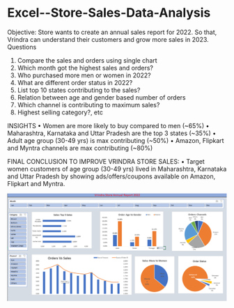 # Excel--Store-Sales-Data-Analysis
Objective:
Store wants to create an annual sales report for 2022. So that, Vrindra can understand their customers and grow more sales in 2023.
Questions
1.	Compare the sales and orders using single chart
2.	Which month got the highest sales and orders?
3.	Who purchased more men or women in 2022?
4.	What are different order status in 2022?
5.	List top 10 states contributing to the sales?
6.	Relation between age and gender based number of orders
7.	Which channel is contributing to maximum sales?
8.	Highest selling category?, etc

INSIGHTS
•	Women are more likely to buy compared to men (~65%)
•	Maharashtra, Karnataka and Uttar Pradesh are the top 3 states (~35%)
•	Adult age group (30-49 yrs) is max contributing (~50%)
•	Amazon, Flipkart and Myntra channels are max contributing (~80%)

FINAL CONCLUSION TO IMPROVE VRINDRA STORE SALES:
•	Target women customers of age group (30-49 yrs) lived in Maharashtra, Karnataka and Uttar Pradesh by showing ads/offers/coupons available on Amazon, Flipkart and Myntra.

<img src="https://github.com/imkalpana/Excel--Store-Sales--Data-Analysis/blob/main/Dashboard.png">
